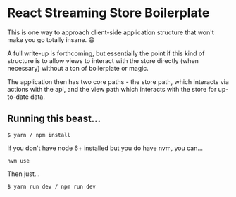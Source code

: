 # React Streaming Store Boilerplate

This is one way to approach client-side application structure that won't make you go totally insane. :smile:

A full write-up is forthcoming, but essentially the point if this kind of structure is to allow views to interact with the store directly (when necessary) without a ton of boilerplate or magic.

The application then has two core paths - the store path, which interacts via actions with the api, and the view path which interacts with the store for up-to-date data.


## Running this beast...

```
$ yarn / npm install
```

If you don't have node 6+ installed but you do have nvm, you can...
```
nvm use
```

Then just...

```
$ yarn run dev / npm run dev
```
